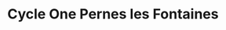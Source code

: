 ---
title: "Cycle One Pernes les Fontaines"
url: /pernes-les-fontaines/cycle-one-pernes-les-fontaines/
shop: Fahrrad
---